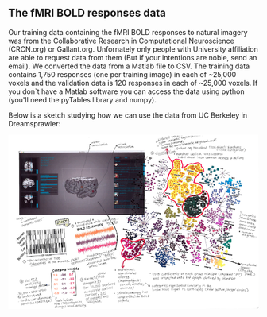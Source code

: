 ## The fMRI BOLD responses data

Our training data containing the fMRI BOLD responses to natural imagery was from the Collaborative Research in Computational Neuroscience (CRCN.org) or Gallant.org. Unfornately only people with University affiliation are able to request data from them (But if your intentions are noble, send an email). We converted the data from a Matlab file to CSV. The training data contains 1,750 responses (one per training image) in each of ~25,000 voxels and the validation data is 120 responses in each of ~25,000 voxels. If you don`t have a Matlab software you can access the data using python (you'll need the pyTables library and numpy).

Below is a sketch studying how we can use the data from UC Berkeley in Dreamsprawler:




![fMRI BOLD Responses](../project_images/Data_UCBerkeley.png?raw=true "fMRI BOLD Responses")


